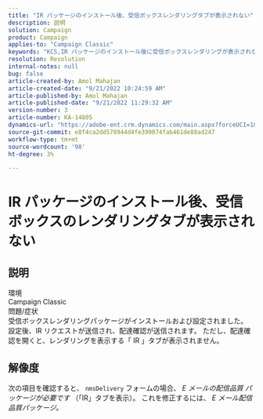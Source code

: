 ```yaml
---
title: "IR パッケージのインストール後、受信ボックスレンダリングタブが表示されない"
description: 説明
solution: Campaign
product: Campaign
applies-to: "Campaign Classic"
keywords: "KCS,IR パッケージのインストール後に受信ボックスレンダリングが表示されない"
resolution: Resolution
internal-notes: null
bug: false
article-created-by: Amol Mahajan
article-created-date: "9/21/2022 10:24:59 AM"
article-published-by: Amol Mahajan
article-published-date: "9/21/2022 11:29:32 AM"
version-number: 3
article-number: KA-14805
dynamics-url: "https://adobe-ent.crm.dynamics.com/main.aspx?forceUCI=1&pagetype=entityrecord&etn=knowledgearticle&id=e3c02ba3-9739-ed11-9db1-002248086cae"
source-git-commit: e8f4ca2dd578944d4fe399074fab461de88ad247
workflow-type: tm+mt
source-wordcount: '98'
ht-degree: 3%

---
```


# IR パッケージのインストール後、受信ボックスのレンダリングタブが表示されない

## 説明

環境<br>
Campaign Classic
<br>問題/症状<br>
受信ボックスレンダリングパッケージがインストールおよび設定されました。 設定後、IR リクエストが送信され、配達確認が送信されます。 ただし、配達確認を開くと、レンダリングを表示する「 IR 」タブが表示されません。


## 解像度


次の項目を確認すると、 `nmsDelivery` フォームの場合、 *E メールの配信品質* *パッケージが必要です* （「IR」タブを表示）。 これを修正するには、 *E メール配信品質パッケージ。*
